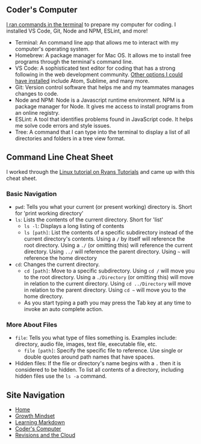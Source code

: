 ## Coder's Computer
[I ran commands in the terminal](https://codefellows.github.io/code-201-prework/prework/) to prepare my computer for coding. I installed VS Code, Git, Node and NPM, ESLint, and more!

- Terminal: An command line app that allows me to interact with my computer's operating system.
- Homebrew: A package manager for Mac OS. It allows me to install free programs through the terminal's command line.
- VS Code: A sophisticated text editor for coding that has a strong following in the web development community. [Other options I could have installed](https://codefellows.github.io/code-102-guide/curriculum/class-02/Choosing-A-Text-Editor--The-Older-Coder.pdf) include Atom, Sublime, and many more. 
- Git: Version control software that helps me and my teammates manages changes to code.
- Node and NPM: Node is a Javascript runtime environment. NPM is a package manager for Node. It gives me access to install programs from an online registry. 
- ESLint: A tool that identifies problems found in JavaScript code. It helps me solve code errors and style issues.
- Tree: A command that I can type into the terminal to display a list of all directories and folders in a tree view format.

## Command Line Cheat Sheet
I worked through the [Linux tutorial on Ryans Tutorials](https://ryanstutorials.net/linuxtutorial/) and came up with this cheat sheet.

### Basic Navigation
- `pwd`: Tells you what your current (or present working) directory is. Short for 'print working directory'
- `ls`: Lists the contents of the current directory. Short for 'list'
  - `ls -l`: Displays a long listing of contents
  - `ls [path]`: List the contents of a specific subdirectory instead of the current directory's contents. Using a `/` by itself will reference the root directory. Using a `./` (or omitting this) will reference the current directory. Using `../` will reference the parent directory. Using `~` will reference the home directory
- `cd`: Changes the current directory.
  - `cd [path]`: Move to a specific subdirectory. Using `cd /` will move you to the root directory. Using a `./Directory` (or omitting this) will move in relation to the current directory. Using `cd ../Directory` will move in relation to the parent directory. Using `cd ~` will move you to the home directory. 
  - As you start typing a path you may press the Tab key at any time to invoke an auto complete action.

### More About Files
- `file`: Tells you what type of files something is. Examples include: directory, audio file, images, text file, executable file, etc.
  - `file [path]`: Specify the specific file to reference. Use single or double quotes around path names that have spaces.
- Hidden files: If the file or directory's name begins with a `.` then it is considered to be hidden. To list all contents of a directory, including hidden files use the `ls -a` command. 

## Site Navigation
- [Home](README.md)
- [Growth Mindset](GROWTH_MINDSET.md)
- [Learning Markdown](LEARNING_MARKDOWN.md)
- [Coder's Computer](CODERS_COMPUTER.md)
- [Revisions and the Cloud](REVISIONS_AND_THE_CLOUD.md)